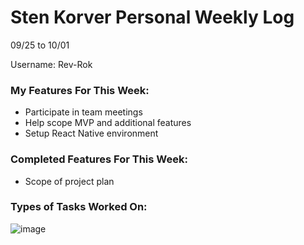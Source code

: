 # Sten Korver Personal Weekly Log

09/25 to 10/01

Username: Rev-Rok

### My Features For This Week:

* Participate in team meetings
* Help scope MVP and additional features
* Setup React Native environment

### Completed Features For This Week:

* Scope of project plan

### Types of Tasks Worked On:

![image](https://imgtr.ee/images/2023/10/02/adc6c553dc665088c51c454ac1083d1c.png)
